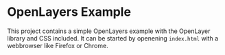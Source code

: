 # OpenLayers Example

This project contains a simple OpenLayers example with the OpenLayer library and CSS included. It can be started by openening `index.html` with a webbrowser like Firefox or Chrome.